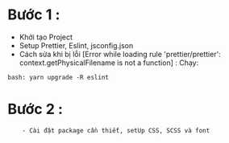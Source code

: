 # Bước 1 :

- Khởi tạo Project
- Setup Prettier, Eslint, jsconfig.json
- Cách sửa khi bị lỗi [Error while loading rule 'prettier/prettier': context.getPhysicalFilename is not a function] :
  Chạy:

`bash: yarn upgrade -R eslint `

# Bước 2 :

    	- Cài đặt package cần thiết, setUp CSS, SCSS và font
